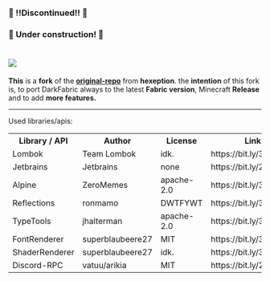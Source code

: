 <!DOCTYPE html>
<html>
<meta charset="UTF-8">

<head>
    <h3>🚧 !!Discontinued!! 🚧</h3>
    <h3>🚧 Under construction! 🚧</h3>
    <h1><img src="https://imgur.com/DRoXHu5.png">
    </h1>
    <p><b>This</b> is a <b>fork</b> of the <b><a href="https://github.com/Hexeption/DarkForge-Reborn" target="_blank">original-repo</a></b> from <b>hexeption</b>. the <b>intention</b> of this fork is, to port DarkFabric always to the latest <b>Fabric version</b>, Minecraft <b>Release</b> and to add <b>more features.</b>
        <hr>Used libraries/apis:
</head>

<body>
    <table>
        <tr>
            <th>Library / API</th>
            <th>Author</th>
            <th>License</th>
            <th>Link</th>
        </tr>
        <tr>
            <td>Lombok</td>
            <td>Team Lombok</td>
            <td>idk.</td>
            <td>https://bit.ly/3o0Uex5</td>
        </tr>
        <tr>
            <td>Jetbrains</td>
            <td>Jetbrains</td>
            <td>none</td>
            <td>https://bit.ly/2KxKFbf</td>
        </tr>
        <tr>
            <td>Alpine</td>
            <td>ZeroMemes</td>
            <td>apache-2.0</td>
            <td>https://bit.ly/39TQ7he</td>
        </tr>
        <tr>
            <td>Reflections</td>
            <td>ronmamo</td>
            <td>DWTFYWT</td>
            <td>https://bit.ly/3sIwzFd</td>
        </tr>
        <tr>
            <td>TypeTools</td>
            <td>jhalterman</td>
            <td>apache-2.0</td>
            <td>https://bit.ly/3qzUo0b</td>
        </tr>
        <tr>
            <td>FontRenderer</td>
            <td>superblaubeere27</td>
            <td>MIT</td>
            <td>https://bit.ly/3a52dV9</td>
        </tr>
        <tr>
            <td>ShaderRenderer</td>
            <td>superblaubeere27</td>
            <td>idk.</td>
            <td>https://bit.ly/35Zt6rY</td>
        </tr>
        <tr>
            <td>Discord-RPC</td>
            <td>vatuu/arikia</td>
            <td>MIT</td>
            <td>https://bit.ly/2MiNVIc</td>
        </tr>
    </table>
</body>

</html>
